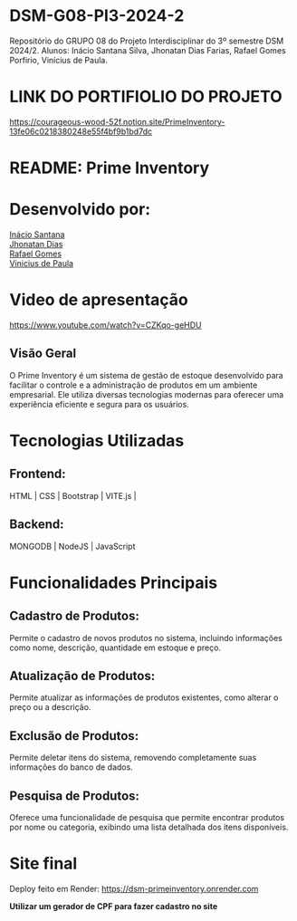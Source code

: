 # DSM-G08-PI3-2024-2
Repositório do GRUPO 08 do Projeto Interdisciplinar do 3º semestre DSM 2024/2. Alunos: Inácio Santana Silva, Jhonatan Dias Farias, Rafael Gomes Porfirio, Vinícius de Paula.

# LINK DO PORTIFIOLIO DO PROJETO
https://courageous-wood-52f.notion.site/PrimeInventory-13fe06c0218380248e55f4bf9b1bd7dc

# README: Prime Inventory
# Desenvolvido por:
<a href="https://www.linkedin.com/in/inacio-santana/">Inácio Santana<a>
<br>
<a href="https://www.linkedin.com/in/jhonatan-dias-farias/">Jhonatan Dias<a>
<br>
<a href= "https://www.linkedin.com/in/rafael-gomes-a7b56a230/"> Rafael Gomes<a>
<br>
<a href="https://www.linkedin.com/in/vinicius-de-paula-791466290/">Vinicius de Paula<a>


# Video de apresentação

https://www.youtube.com/watch?v=CZKqo-geHDU


## Visão Geral
O Prime Inventory é um sistema de gestão de estoque desenvolvido para facilitar o controle e a administração de produtos em um ambiente empresarial. Ele utiliza diversas tecnologias modernas para oferecer uma experiência eficiente e segura para os usuários.

# Tecnologias Utilizadas
## Frontend:

HTML |
CSS |
Bootstrap |
VITE.js |

## Backend:

MONGODB | NodeJS | JavaScript

# Funcionalidades Principais
## Cadastro de Produtos:

Permite o cadastro de novos produtos no sistema, incluindo informações como nome, descrição, quantidade em estoque e preço.
## Atualização de Produtos:

Permite atualizar as informações de produtos existentes, como alterar o preço ou a descrição.
## Exclusão de Produtos:

Permite deletar itens do sistema, removendo completamente suas informações do banco de dados.
## Pesquisa de Produtos:

Oferece uma funcionalidade de pesquisa que permite encontrar produtos por nome ou categoria, exibindo uma lista detalhada dos itens disponíveis.


# Site final
Deploy feito em Render: https://dsm-primeinventory.onrender.com

**Utilizar um gerador de CPF para fazer cadastro no site**
